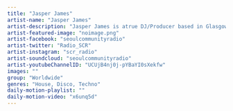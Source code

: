 ```yaml
---
title: "Jasper James"	
artist-name: "Jasper James"	
artist-description: "Jasper James is atrue DJ/Producer based in Glasgow. He started his roots as a leading tastemaker in Glasgow’s vibrant house scene, breaking away from his peers and crafting his own brand of House and Techno through clinical sets at respected clubs like The Warehouse Project, Smartbar, Lux and the legendary Sub Club in Glasgow, as well as b2b affairs with revered DJs such as Gerd Janson, Jackmaster and Craig Richards. He is also a talented producer in his own right, having released music on esteemed labels Optimo Trax and Play It Say It. "	
artist-featured-image: "noimage.png"	
artist-facebook: "seoulcommunityradio"	
artist-twitter: "Radio_SCR"	
artist-instagram: "scr_radio"	
artist-soundcloud: "seoulcommunityradio"	
artist-youtubeChannelID: "UCUjB4nj0j-pYBaYI0sXekfw"	
images: ""	
group: "Worldwide"	
genres: "House, Disco, Techno"	
daily-motion-playlist: ""	
daily-motion-video: "x6unq5d"		
---
```


